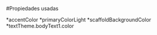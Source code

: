 #Propiedades usadas


*accentColor
*primaryColorLight
*scaffoldBackgroundColor
*textTheme.bodyText1.color